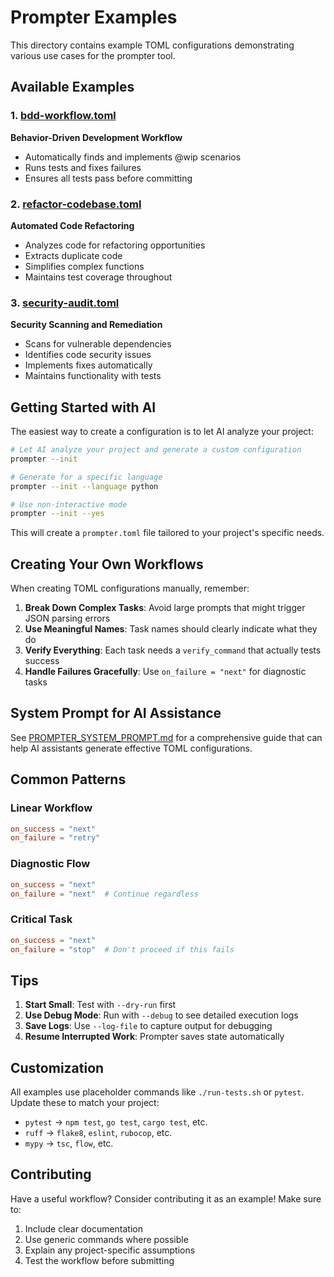 # Prompter Examples

This directory contains example TOML configurations demonstrating various use cases for the prompter tool.

## Available Examples

### 1. [bdd-workflow.toml](bdd-workflow.toml)
**Behavior-Driven Development Workflow**
- Automatically finds and implements @wip scenarios
- Runs tests and fixes failures
- Ensures all tests pass before committing

### 2. [refactor-codebase.toml](refactor-codebase.toml)
**Automated Code Refactoring**
- Analyzes code for refactoring opportunities
- Extracts duplicate code
- Simplifies complex functions
- Maintains test coverage throughout

### 3. [security-audit.toml](security-audit.toml)
**Security Scanning and Remediation**
- Scans for vulnerable dependencies
- Identifies code security issues
- Implements fixes automatically
- Maintains functionality with tests

## Getting Started with AI

The easiest way to create a configuration is to let AI analyze your project:

```bash
# Let AI analyze your project and generate a custom configuration
prompter --init

# Generate for a specific language
prompter --init --language python

# Use non-interactive mode
prompter --init --yes
```

This will create a `prompter.toml` file tailored to your project's specific needs.

## Creating Your Own Workflows

When creating TOML configurations manually, remember:

1. **Break Down Complex Tasks**: Avoid large prompts that might trigger JSON parsing errors
2. **Use Meaningful Names**: Task names should clearly indicate what they do
3. **Verify Everything**: Each task needs a `verify_command` that actually tests success
4. **Handle Failures Gracefully**: Use `on_failure = "next"` for diagnostic tasks

## System Prompt for AI Assistance

See [PROMPTER_SYSTEM_PROMPT.md](../PROMPTER_SYSTEM_PROMPT.md) for a comprehensive guide that can help AI assistants generate effective TOML configurations.

## Common Patterns

### Linear Workflow
```toml
on_success = "next"
on_failure = "retry"
```

### Diagnostic Flow
```toml
on_success = "next"
on_failure = "next"  # Continue regardless
```

### Critical Task
```toml
on_success = "next"
on_failure = "stop"  # Don't proceed if this fails
```

## Tips

1. **Start Small**: Test with `--dry-run` first
2. **Use Debug Mode**: Run with `--debug` to see detailed execution logs
3. **Save Logs**: Use `--log-file` to capture output for debugging
4. **Resume Interrupted Work**: Prompter saves state automatically

## Customization

All examples use placeholder commands like `./run-tests.sh` or `pytest`. Update these to match your project:

- `pytest` → `npm test`, `go test`, `cargo test`, etc.
- `ruff` → `flake8`, `eslint`, `rubocop`, etc.
- `mypy` → `tsc`, `flow`, etc.

## Contributing

Have a useful workflow? Consider contributing it as an example! Make sure to:
1. Include clear documentation
2. Use generic commands where possible
3. Explain any project-specific assumptions
4. Test the workflow before submitting